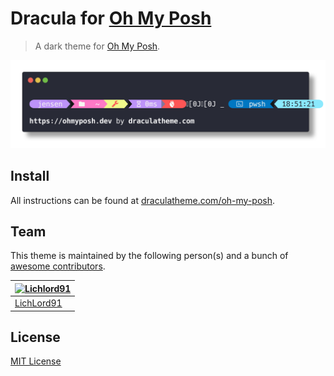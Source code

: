 # Dracula for [Oh My Posh](https://ohmyposh.dev/)

> A dark theme for [Oh My Posh](https://ohmyposh.dev/).

![Screenshot](./screenshot.png)

## Install

All instructions can be found at [draculatheme.com/oh-my-posh](https://draculatheme.com/ohmyposh).

## Team

This theme is maintained by the following person(s) and a bunch of [awesome contributors](https://github.com/dracula/oh-my-posh/graphs/contributors).

[![Lichlord91](https://github.com/LichLord91.png?size=100)](https://github.com/LichLord91)  |
--- |
[LichLord91](https://github.com/LichLord91) |



## License

[MIT License](./LICENSE)